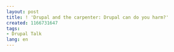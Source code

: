 ```yaml
---
layout: post
title: ! 'Drupal and the carpenter: Drupal can do you harm?'
created: 1166731647
tags:
- Drupal Talk
lang: en
---
```


